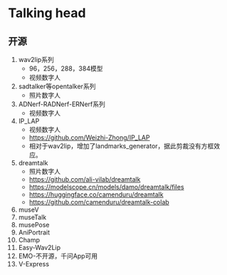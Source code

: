 # Talking head

## 开源
1. wav2lip系列
   - 96，256，288，384模型
   - 视频数字人
1. sadtalker等opentalker系列
   - 照片数字人
1. ADNerf-RADNerf-ERNerf系列
   - 视频数字人
1. IP_LAP
   - 视频数字人
   - https://github.com/Weizhi-Zhong/IP_LAP
   - 相对于wav2lip，增加了landmarks_generator，据此剪裁没有方框效应。
2. dreamtalk
   - 照片数字人
   - https://github.com/ali-vilab/dreamtalk
   - https://modelscope.cn/models/damo/dreamtalk/files
   - https://huggingface.co/camenduru/dreamtalk
   - https://github.com/camenduru/dreamtalk-colab
1. museV
2. museTalk
3. musePose
3. AniPortrait
4. Champ
5. Easy-Wav2Lip
6. EMO-不开源，千问App可用
7. V-Express